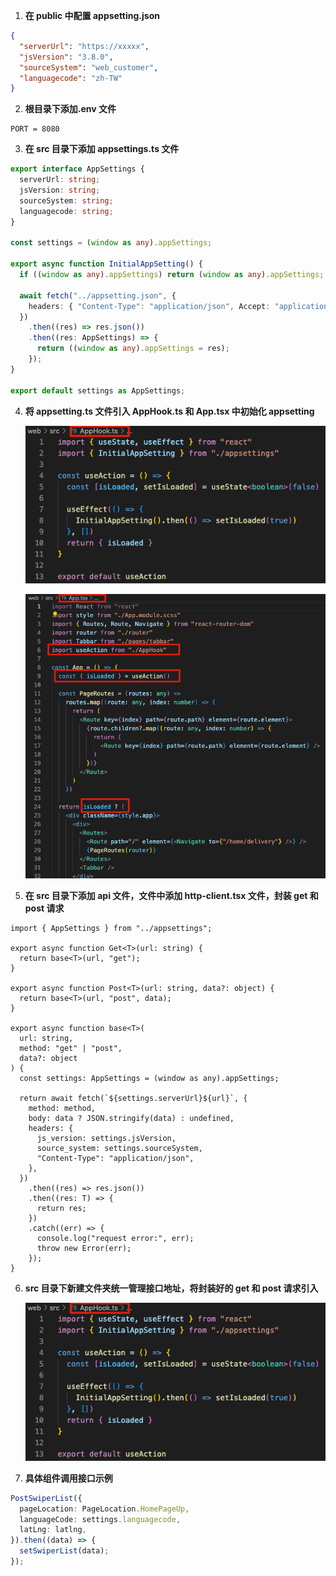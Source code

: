 1. **在 public 中配置 appsetting.json**

```json
{
  "serverUrl": "https://xxxxx",
  "jsVersion": "3.8.0",
  "sourceSystem": "web_customer",
  "languagecode": "zh-TW"
}
```

2. **根目录下添加.env 文件**

```
PORT = 8080
```

3. **在 src 目录下添加 appsettings.ts 文件**

```ts
export interface AppSettings {
  serverUrl: string;
  jsVersion: string;
  sourceSystem: string;
  languagecode: string;
}

const settings = (window as any).appSettings;

export async function InitialAppSetting() {
  if ((window as any).appSettings) return (window as any).appSettings;

  await fetch("../appsetting.json", {
    headers: { "Content-Type": "application/json", Accept: "application/json" },
  })
    .then((res) => res.json())
    .then((res: AppSettings) => {
      return ((window as any).appSettings = res);
    });
}

export default settings as AppSettings;
```

4. **将 appsetting.ts 文件引入 AppHook.ts 和 App.tsx 中初始化 appsetting**

   ![Alt text](../assets/image.png)

   ![Alt text](../assets/image-1.png)

5. **在 src 目录下添加 api 文件，文件中添加 http-client.tsx 文件，封装 get 和 post 请求**

```tsx
import { AppSettings } from "../appsettings";

export async function Get<T>(url: string) {
  return base<T>(url, "get");
}

export async function Post<T>(url: string, data?: object) {
  return base<T>(url, "post", data);
}

export async function base<T>(
  url: string,
  method: "get" | "post",
  data?: object
) {
  const settings: AppSettings = (window as any).appSettings;

  return await fetch(`${settings.serverUrl}${url}`, {
    method: method,
    body: data ? JSON.stringify(data) : undefined,
    headers: {
      js_version: settings.jsVersion,
      source_system: settings.sourceSystem,
      "Content-Type": "application/json",
    },
  })
    .then((res) => res.json())
    .then((res: T) => {
      return res;
    })
    .catch((err) => {
      console.log("request error:", err);
      throw new Error(err);
    });
}
```

6. **src 目录下新建文件夹统一管理接口地址，将封装好的 get 和 post 请求引入**

   ![Alt text](../assets/image.png)

7. **具体组件调用接口示例**

```ts
PostSwiperList({
  pageLocation: PageLocation.HomePageUp,
  languageCode: settings.languagecode,
  latLng: latlng,
}).then((data) => {
  setSwiperList(data);
});
```
